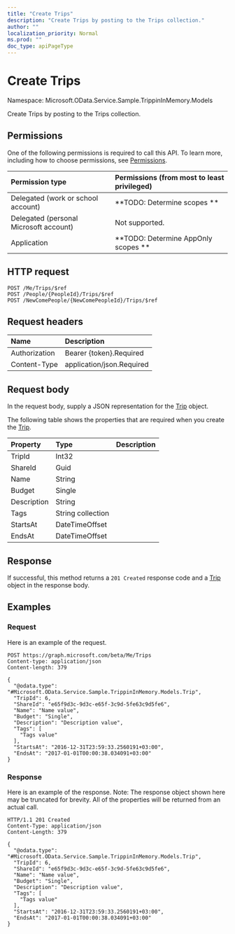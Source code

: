 ```yaml
---
title: "Create Trips"
description: "Create Trips by posting to the Trips collection."
author: ""
localization_priority: Normal
ms.prod: ""
doc_type: apiPageType
---
```


# Create Trips

Namespace: Microsoft.OData.Service.Sample.TrippinInMemory.Models

Create Trips by posting to the Trips collection.

## Permissions
One of the following permissions is required to call this API. To learn more, including how to choose permissions, see [Permissions](/concepts/permissions-reference.md).

|Permission type|Permissions (from most to least privileged)|
|:---|:---|
|Delegated (work or school account)|**TODO: Determine scopes **|
|Delegated (personal Microsoft account)|Not supported.|
|Application|**TODO: Determine AppOnly scopes **|

## HTTP request
<!-- {
  "blockType": "ignored"
}
-->
``` http
POST /Me/Trips/$ref
POST /People/{PeopleId}/Trips/$ref
POST /NewComePeople/{NewComePeopleId}/Trips/$ref
```

## Request headers
|Name|Description|
|:---|:---|
|Authorization|Bearer {token}.Required|
|Content-Type|application/json.Required|

## Request body
In the request body, supply a JSON representation for the [Trip](../resources/microsoft.odata.service.sample.trippininmemory.models-trip.md) object.

The following table shows the properties that are required when you create the [Trip](../resources/microsoft.odata.service.sample.trippininmemory.models-trip.md).

|Property|Type|Description|
|:---|:---|:---|
|TripId|Int32||
|ShareId|Guid||
|Name|String||
|Budget|Single||
|Description|String||
|Tags|String collection||
|StartsAt|DateTimeOffset||
|EndsAt|DateTimeOffset||



## Response
If successful, this method returns a `201 Created` response code and a [Trip](../resources/microsoft.odata.service.sample.trippininmemory.models-trip.md) object in the response body.

## Examples

### Request
Here is an example of the request.
<!-- {
  "blockType": "request",
  "name": "create_trip_from_"
}
-->
``` http
POST https://graph.microsoft.com/beta/Me/Trips
Content-type: application/json
Content-length: 379

{
  "@odata.type": "#Microsoft.OData.Service.Sample.TrippinInMemory.Models.Trip",
  "TripId": 6,
  "ShareId": "e65f9d3c-9d3c-e65f-3c9d-5fe63c9d5fe6",
  "Name": "Name value",
  "Budget": "Single",
  "Description": "Description value",
  "Tags": [
    "Tags value"
  ],
  "StartsAt": "2016-12-31T23:59:33.2560191+03:00",
  "EndsAt": "2017-01-01T00:00:38.034091+03:00"
}
```

### Response
Here is an example of the response. Note: The response object shown here may be truncated for brevity. All of the properties will be returned from an actual call.
<!-- {
  "blockType": "response",
  "truncated": true,
  "@odata.type": "microsoft.odata.service.sample.trippininmemory.models.trip"
}
-->
``` http
HTTP/1.1 201 Created
Content-Type: application/json
Content-Length: 379

{
  "@odata.type": "#Microsoft.OData.Service.Sample.TrippinInMemory.Models.Trip",
  "TripId": 6,
  "ShareId": "e65f9d3c-9d3c-e65f-3c9d-5fe63c9d5fe6",
  "Name": "Name value",
  "Budget": "Single",
  "Description": "Description value",
  "Tags": [
    "Tags value"
  ],
  "StartsAt": "2016-12-31T23:59:33.2560191+03:00",
  "EndsAt": "2017-01-01T00:00:38.034091+03:00"
}
```

